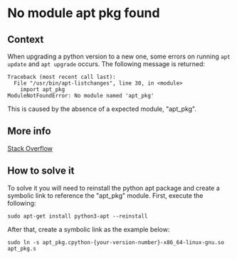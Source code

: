 # No module apt pkg found

## Context

When upgrading a python version to a new one, some errors on running `apt update` and `apt upgrade` occurs. The following message is returned:

```
Traceback (most recent call last):
  File "/usr/bin/apt-listchanges", line 30, in <module>
    import apt_pkg
ModuleNotFoundError: No module named 'apt_pkg'
```

This is caused by the absence of a expected module, "apt_pkg".

## More info

[Stack Overflow](https://stackoverflow.com/questions/13708180/python-dev-installation-error-importerror-no-module-named-apt-pkg)

## How to solve it

To solve it you will need to reinstall the python apt package and create a symbolic link to reference the "apt_pkg" module. First, execute the following:

```
sudo apt-get install python3-apt --reinstall
```

After that, create a symbolic link as the example below:

```
sudo ln -s apt_pkg.cpython-{your-version-number}-x86_64-linux-gnu.so apt_pkg.s
```
